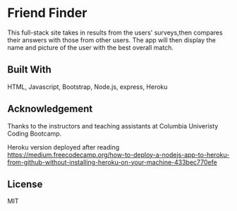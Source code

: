 # Friend Finder
This full-stack site takes in results from the users' surveys,then compares their answers with those from other users. The app will then display the name and picture of the user with the best overall match.

## Built With
HTML, Javascript, Bootstrap, Node.js, express, Heroku

## Acknowledgement
Thanks to the instructors and teaching assistants at Columbia Univeristy Coding Bootcamp.

Heroku version deployed after reading
https://medium.freecodecamp.org/how-to-deploy-a-nodejs-app-to-heroku-from-github-without-installing-heroku-on-your-machine-433bec770efe

## License
MIT 
